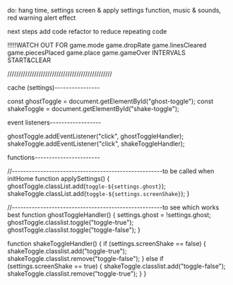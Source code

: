 
do:  hang time, settings screen & apply settings function, music & sounds, red warning alert effect

next steps add code refactor to reduce repeating code


!!!!!WATCH OUT FOR
game.mode
game.dropRate
game.linesCleared
game.piecesPlaced
game.place
game.gameOver
INTERVALS START&CLEAR


///////////////////////////////////////////////

cache (settings)----------------

const ghostToggle = document.getElementById("ghost-toggle");
const shakeToggle = document.getElementById("shake-toggle");

event listeners------------------

ghostToggle.addEventListener("click", ghostToggleHandler);
shakeToggle.addEventListener("click", shakeToggleHandler);

functions-----------------------

//-----------------------------------------------------to be called when initHome
function applySettings() {
    ghostToggle.classList.add(`toggle-${settings.ghost}`);
    shakeToggle.classList.add(`toggle-${settings.screenShake}`);
}

//-----------------------------------------------------to see which works best
function ghostToggleHandler() {
    settings.ghost = !settings.ghost;
    ghostToggle.classlist.toggle("toggle-true");
    ghostToggle.classlist.toggle("toggle-false");
}

function shakeToggleHandler() {
    if (settings.screenShake == false) {
        shakeToggle.classlist.add("toggle-true");
        shakeToggle.classlist.remove("toggle-false");
    } else if (settings.screenShake == true) {
        shakeToggle.classlist.add("toggle-false");
        shakeToggle.classlist.remove("toggle-true");
    }
}
